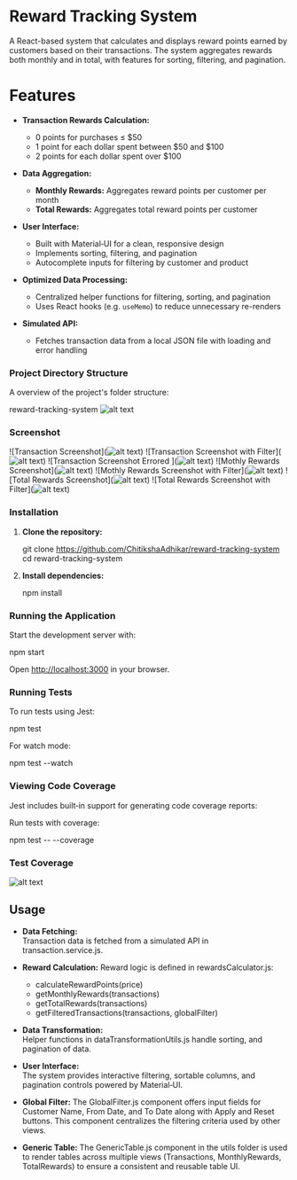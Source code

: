 # Reward Tracking System

A React-based system that calculates and displays reward points earned by customers based on their transactions. The system aggregates rewards both monthly and in total, with features for sorting, filtering, and pagination.

# Features

- **Transaction Rewards Calculation:**

  - 0 points for purchases ≤ $50
  - 1 point for each dollar spent between $50 and $100
  - 2 points for each dollar spent over $100

- **Data Aggregation:**

  - **Monthly Rewards:** Aggregates reward points per customer per month
  - **Total Rewards:** Aggregates total reward points per customer

- **User Interface:**

  - Built with Material‑UI for a clean, responsive design
  - Implements sorting, filtering, and pagination
  - Autocomplete inputs for filtering by customer and product

- **Optimized Data Processing:**

  - Centralized helper functions for filtering, sorting, and pagination
  - Uses React hooks (e.g. `useMemo`) to reduce unnecessary re-renders

- **Simulated API:**
  - Fetches transaction data from a local JSON file with loading and error handling

### Project Directory Structure

A overview of the project's folder structure:

reward-tracking-system
![alt text](./public/projectDirectoryStructure.png)

### Screenshot

![Transaction Screenshot](![alt text](./public/screenshots/image-9.png))
![Transaction Screenshot with Filter](![alt text](./public/screenshots/image-4.png))
![Transaction Screenshot Errored ](![alt text](./public/screenshots/image-10.png))
![Mothly Rewards Screenshot](![alt text](./public/screenshots/image-8.png))
![Mothly Rewards Screenshot with Filter](![alt text](./public/screenshots/image-5.png))
![Total Rewards Screenshot](![alt text](./public/screenshots/image-7.png))
![Total Rewards Screenshot with Filter](![alt text](./public/screenshots/image-6.png))

### Installation

1. **Clone the repository:**

   git clone https://github.com/ChitikshaAdhikar/reward-tracking-system
   cd reward-tracking-system

2. **Install dependencies:**

   npm install

### Running the Application

Start the development server with:

npm start

Open [http://localhost:3000](http://localhost:3000) in your browser.

### Running Tests

To run tests using Jest:

npm test

For watch mode:

npm test --watch

### Viewing Code Coverage

Jest includes built‑in support for generating code coverage reports:

Run tests with coverage:

npm test -- --coverage

### Test Coverage

![alt text](./public/image.png)

## Usage

- **Data Fetching:**  
  Transaction data is fetched from a simulated API in transaction.service.js.

- **Reward Calculation:**
  Reward logic is defined in rewardsCalculator.js:

  - calculateRewardPoints(price)
  - getMonthlyRewards(transactions)
  - getTotalRewards(transactions)
  - getFilteredTransactions(transactions, globalFilter)

- **Data Transformation:**  
  Helper functions in dataTransformationUtils.js handle sorting, and pagination of data.

- **User Interface:**  
  The system provides interactive filtering, sortable columns, and pagination controls powered by Material‑UI.

- **Global Filter:**
  The GlobalFilter.js component offers input fields for Customer Name, From Date, and To Date along with Apply and Reset buttons. This component centralizes the filtering criteria used by other views.

- **Generic Table:**
  The GenericTable.js component in the utils folder is used to render tables across multiple views (Transactions, MonthlyRewards, TotalRewards) to ensure a consistent and reusable table UI.
